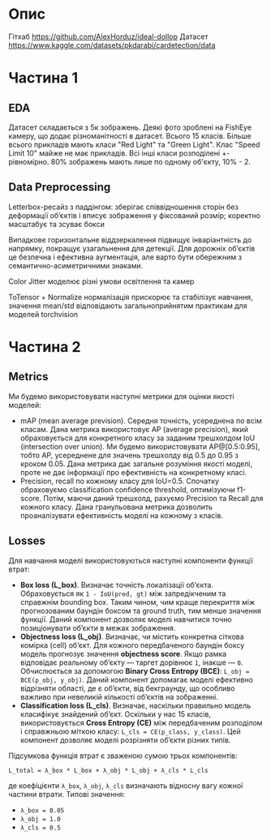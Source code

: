 # Опис
Гітхаб https://github.com/AlexHorduz/ideal-dollop
Датасет https://www.kaggle.com/datasets/pkdarabi/cardetection/data

# Частина 1

## EDA
Датасет складається з 5к зображень. Деякі фото зроблені на FishEye камеру, що додає різноманітності в датасет.
Всього 15 класів. Більше всього прикладів мають класи "Red Light" та "Green Light". Клас "Speed Limit 10" майже не має прикладів. Всі інші класи розподілені +- рівномірно.
80% зображень мають лише по одному об'єкту, 10% - 2.

## Data Preprocessing
Letterbox-ресайз з паддінгом: зберігає співвідношення сторін без деформації об’єктів
і вписує зображення у фіксований розмір; коректно масштабує та зсуває бокси

Випадкове горизонтальне віддзеркалення підвищує інваріантність до напрямку,
покращує узагальнення для детекції. Для дорожніх об’єктів це безпечна і
ефективна аугментація, але варто бути обережним з семантично-асиметричними знаками.

Color Jitter моделює різні умови освітлення та камер

ToTensor + Normalize нормалізація прискорює та стабілізує навчання,
значення mean/std відповідають загальноприйнятим практикам для моделей torchvision

# Частина 2

## Metrics

Ми будемо використовувати наступні метрики для оцінки якості моделей:
- mAP (mean average prevision). Середня точність, усереднена по всім класам. Дана метрика використовує AP (average precision), який обраховується для конкретного класу за заданим трешхолдом IoU (intersection over union). Ми будемо використовувати AP@[0.5:0.95], тобто AP, усереднене для значень трешхолду від 0.5 до 0.95 з кроком 0.05. Дана метрика дає загальне розуміння якості моделі, проте не дає інформації про ефективність на конкретному класі. 
- Precision, recall по кожному класу для IoU=0.5. Спочатку обраховуємо classification confidence threshold, оптимізуючи f1-score. Потім, маючи даний трешхолд, рахуємо Precision та Recall для кожного класу. Дана гранульована метрика дозволить проаналізувати ефективність моделі на кожному з класів.

## Losses

Для навчання моделі використовуються наступні компоненти функції втрат:
- **Box loss (L_box)**. Визначає точність локалізації об’єкта. Обраховується як `1 - IoU(pred, gt)` між запредікченим та справжнім bounding box. Таким чином, чим краще перекриття між прогнозованим баундін боксом та ground truth, тим менше значення функції. Даний компонент дозволяє моделі навчитися точно позиціонувати об’єкти в межах зображення.  
- **Objectness loss (L_obj)**. Визначає, чи містить конкретна сіткова комірка (cell) об’єкт. Для кожного передбаченого баундін боксу модель прогнозує значення **objectness score**. Якщо рамка відповідає реальному об’єкту — таргет дорівнює `1`, інакше — `0`. Обчислюється за допомогою **Binary Cross Entropy (BCE)**: `L_obj = BCE(p_obj, y_obj)`. Даний компонент допомагає моделі ефективно відрізняти області, де є об’єкти, від бекграунду, що особливо важливо при невеликій кількості об’єктів на зображенні.  
- **Classification loss (L_cls)**. Визначає, наскільки правильно модель класифікує знайдений об’єкт. Оскільки у нас 15 класів, використовується **Cross Entropy (CE)** між передбаченим розподілом і справжньою міткою класу: `L_cls = CE(p_class, y_class)`. Цей компонент дозволяє моделі розрізняти об’єкти різних типів.  

Підсумкова функція втрат є зваженою сумою трьох компонентів:

`L_total = λ_box * L_box + λ_obj * L_obj + λ_cls * L_cls`

де коефіцієнти `λ_box`, `λ_obj`, `λ_cls` визначають відносну вагу кожної частини втрати. Типові значення:
- `λ_box = 0.05`
- `λ_obj = 1.0`
- `λ_cls = 0.5`
